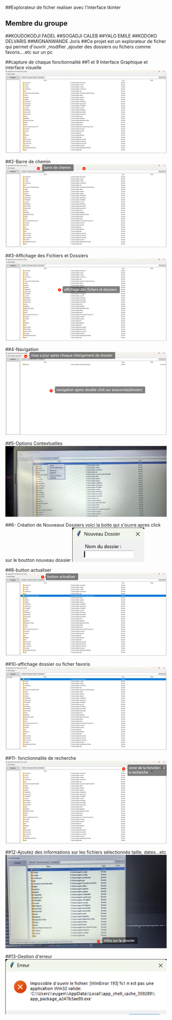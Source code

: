 ##Explorateur de ficher realiser avec l'interface tkinter
## Membre du groupe
##KOUDOKODJI FADEL
##SOGADJI CALEB
##YALO EMILE
##KODOKO DELVARIS
##MIGNANWANDE Joris
##Ce projet est un explorateur de ficher qui permet d'ouvrir ,modifier ,ajouter des dossiers ou fichers comme favoris....etc sur un pc

##capture de chaque fonctionnalité
##1 et 9 Interface Graphique  et interface visuelle
![1 et 9 Interface Graphique  et interface visuelle ](interface.png)

##2-Barre de chemin
![2 barre de chemin ](chemin.png)

##3-Affichage des Fichiers et Dossiers
![3 Affichage des Fichiers et Dossiers](affichage.png)

##4-Navigation
![4 Navigation ](navigation.png)

##5-Options Contextuelles
![5 Options Contextuelles ](options.jpg)

##6- Création de Nouveaux Dossiers voici la boite qui s'ouvre apres click sur le boutton nouveau dossier 
![6  Création de Nouveaux Dossiers voici la boite qui s'ouvre apres click sur le boutton nouveau dossier ](nouveau_dossier.png)

##8-button actualiser
![8 button actualiser ](actuliser.png)

##10-affichage dossier ou ficher favoris
![10 affichage dossier ou ficher favoris](favoris.png)


##11- fonctionnalite de recherche
![11 fonctionnalite de recherche](recherche.png)


##12-Ajoutez des informations sur les fichiers sélectionnés taille, dates...etc
![12 Ajoutez des informations sur les fichiers sélectionnés taille, dates...etc](date.jpg)



##13-Gestion d'erreur
![13 Gestion d'erreur](gestion_erreur.png)





